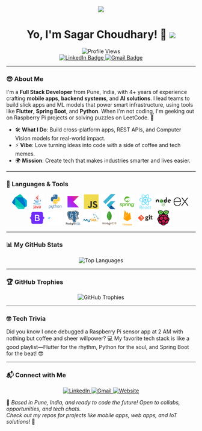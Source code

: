 <!---
Sagar Choudhary/sagarc-dev is a ✨ special ✨ repository because its `README.md` (this file) appears on your GitHub profile.
You can click the Preview link to take a look at your changes.
--->

<div id="header" align="center">
  <img src="https://media.giphy.com/media/hKdDwtTZ6gD0AS7etL/giphy.gif?cid=ecf05e4774aew129szx7hbt9u9no7efqhq05rtoc51zmcjs5&ep=v1_gifs_search&rid=giphy.gif&ct=g" width="150"/>
  <h1>
    Yo, I'm Sagar Choudhary! 👋
    <img src="https://media.giphy.com/media/hvRJCLFzcasrR4ia7z/giphy.gif" width="30px"/>
  </h1>
  <div>
    <img src="https://komarev.com/ghpvc/?username=sagarc-dev&style=flat-square&color=blue" alt="Profile Views"/>
  </div>
  <div id="badges">
    <a href="https://www.linkedin.com/in/sagarc-dev">
      <img src="https://img.shields.io/badge/LinkedIn-blue?style=for-the-badge&logo=linkedin&logoColor=white" alt="LinkedIn Badge"/>
    </a>
    <a href="mailto:sagarc.dev@outlook.com">
      <img src="https://img.shields.io/badge/Gmail-red?style=for-the-badge&logo=gmail&logoColor=white" alt="Gmail Badge"/>
    </a>
<!--     
    <a href="https://twitter.com/your-handle">
      <img src="https://img.shields.io/badge/Twitter-blue?style=for-the-badge&logo=twitter&logoColor=white" alt="Twitter Badge"/>
    </a> 
-->
  </div>
</div>

---

### 😎 About Me
I'm a **Full Stack Developer** from Pune, India, with 4+ years of experience crafting **mobile apps**, **backend systems**, and **AI solutions**. I lead teams to build slick apps and ML models that power smart infrastructure, using tools like **Flutter**, **Spring Boot**, and **Python**. When I'm not coding, I'm geeking out on Raspberry Pi projects or solving puzzles on LeetCode. 🚀

- 🛠️ **What I Do**: Build cross-platform apps, REST APIs, and Computer Vision models for real-world impact.
- ⚡ **Vibe**: Love turning ideas into code with a side of coffee and tech memes.
- 🌍 **Mission**: Create tech that makes industries smarter and lives easier.

---

### 🧰 Languages & Tools

<div align="center">
  <img src="https://github.com/devicons/devicon/blob/master/icons/dart/dart-original.svg" title="Dart" alt="Dart" width="40" height="40"/>&nbsp;
  <img src="https://github.com/devicons/devicon/blob/master/icons/java/java-original-wordmark.svg" title="Java" alt="Java" width="40" height="40"/>&nbsp;
  <img src="https://github.com/devicons/devicon/blob/master/icons/python/python-original-wordmark.svg" title="Python" alt="Python" width="40" height="40"/>&nbsp;
  <img src="https://github.com/devicons/devicon/blob/master/icons/kotlin/kotlin-original.svg" title="Kotlin" alt="Kotlin" width="40" height="40"/>&nbsp;
  <img src="https://github.com/devicons/devicon/blob/master/icons/javascript/javascript-original.svg" title="JavaScript" alt="JavaScript" width="40" height="40"/>&nbsp;
  <img src="https://github.com/devicons/devicon/blob/master/icons/flutter/flutter-original.svg" title="Flutter" alt="Flutter" width="40" height="40"/>&nbsp;
  <img src="https://github.com/devicons/devicon/blob/master/icons/spring/spring-original-wordmark.svg" title="Spring Boot" alt="Spring Boot" width="40" height="40"/>&nbsp;
  <img src="https://github.com/devicons/devicon/blob/master/icons/react/react-original-wordmark.svg" title="React" alt="React" width="40" height="40"/>&nbsp;
  <img src="https://github.com/devicons/devicon/blob/master/icons/nodejs/nodejs-original-wordmark.svg" title="Node.js" alt="Node.js" width="40" height="40"/>&nbsp;
  <img src="https://github.com/devicons/devicon/blob/master/icons/express/express-original.svg" title="Express.js" alt="Express.js" width="40" height="40"/>&nbsp;
  <img src="https://github.com/devicons/devicon/blob/master/icons/bootstrap/bootstrap-plain.svg" title="Bootstrap" alt="Bootstrap" width="40" height="40"/>&nbsp;
  <img src="https://github.com/devicons/devicon/blob/master/icons/tailwindcss/tailwindcss-original-wordmark.svg" title="Tailwind CSS" alt="Tailwind CSS" width="40" height="40"/>&nbsp;
  <img src="https://github.com/devicons/devicon/blob/master/icons/postgresql/postgresql-original-wordmark.svg" title="PostgreSQL" alt="PostgreSQL" width="40" height="40"/>&nbsp;
  <img src="https://github.com/devicons/devicon/blob/master/icons/mysql/mysql-original-wordmark.svg" title="MySQL" alt="MySQL" width="40" height="40"/>&nbsp;
  <img src="https://github.com/devicons/devicon/blob/master/icons/mongodb/mongodb-original-wordmark.svg" title="MongoDB" alt="MongoDB" width="40" height="40"/>&nbsp;
  <img src="https://github.com/devicons/devicon/blob/master/icons/firebase/firebase-plain-wordmark.svg" title="Firebase" alt="Firebase" width="40" height="40"/>&nbsp;
  <img src="https://github.com/devicons/devicon/blob/master/icons/git/git-original-wordmark.svg" title="Git" alt="Git" width="40" height="40"/>&nbsp;
  <img src="https://github.com/devicons/devicon/blob/master/icons/raspberrypi/raspberrypi-original.svg" title="Raspberry Pi" alt="Raspberry Pi" width="40" height="40"/>&nbsp;
</div>

---

### 📊 My GitHub Stats

<div align="center">
<!--   <img src="https://github-readme-stats.vercel.app/api?username=sagar-choudhari&show_icons=true&theme=radical" alt="GitHub Stats"/> -->
  <img src="https://github-readme-stats.vercel.app/api/top-langs/?username=sagarc-dev&layout=compact&theme=radical" alt="Top Languages"/>
</div>

---

### 🏆 GitHub Trophies

<div align="center">
  <img src="https://github-profile-trophy.vercel.app/?username=sagarc-dev&theme=onedark" alt="GitHub Trophies"/>
</div>

---

### 🤓 Tech Trivia
Did you know I once debugged a Raspberry Pi sensor app at 2 AM with nothing but coffee and sheer willpower? 💻 My favorite tech stack is like a good playlist—Flutter for the rhythm, Python for the soul, and Spring Boot for the beat! 😎

---

### 📬 Connect with Me

<div align="center">
  <a href="https://www.linkedin.com/in/sagarc-dev">
    <img src="https://img.shields.io/badge/LinkedIn-blue?style=for-the-badge&logo=linkedin&logoColor=white" alt="LinkedIn"/>
  </a>
  <a href="mailto:sagarc.dev@outlook.com">
    <img src="https://img.shields.io/badge/Gmail-red?style=for-the-badge&logo=gmail&logoColor=white" alt="Gmail"/>
  </a>
  <a href="http://sagarc.in">
    <img src="https://img.shields.io/badge/Portfolio-green?style=for-the-badge&logo=web&logoColor=white" alt="Website"/>
  </a>
</div>

🌟 *Based in Pune, India, and ready to code the future! Open to collabs, opportunities, and tech chats.*  
*Check out my repos for projects like mobile apps, web apps, and IoT solutions!* 🚀
